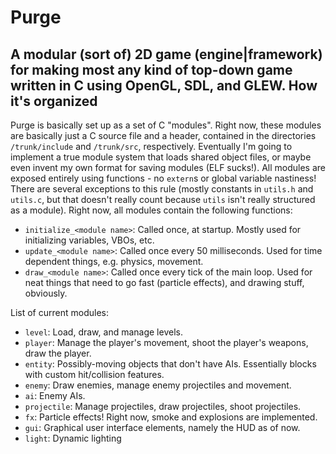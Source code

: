 Purge
=====
A modular (sort of) 2D game (engine|framework) for making most any kind of top-down game written in C using OpenGL, SDL, and GLEW.
How it's organized
------------------
Purge is basically set up as a set of C "modules". Right now, these modules are basically just a C source file and a header, contained in the directories `/trunk/include` and `/trunk/src`, respectively. Eventually I'm going to implement a true module system that loads shared object files, or maybe even invent my own format for saving modules (ELF sucks!). All modules are exposed entirely using functions - no `extern`s or global variable nastiness! There are several exceptions to this rule (mostly constants in `utils.h` and `utils.c`, but that doesn't really count because `utils` isn't really structured as a module). Right now, all modules contain the following functions:
- `initialize_<module name>`: Called once, at startup. Mostly used for initializing variables, VBOs, etc.
- `update_<module name>`: Called once every 50 milliseconds. Used for time dependent things, e.g. physics, movement.
- `draw_<module name>`: Called once every tick of the main loop. Used for neat things that need to go fast (particle effects), and drawing stuff, obviously.

List of current modules:
- `level`: Load, draw, and manage levels.
- `player`: Manage the player's movement, shoot the player's weapons, draw the player.
- `entity`: Possibly-moving objects that don't have AIs. Essentially blocks with custom hit/collision features.
- `enemy`: Draw enemies, manage enemy projectiles and movement.
- `ai`: Enemy AIs.
- `projectile`: Manage projectiles, draw projectiles, shoot projectiles.
- `fx`: Particle effects! Right now, smoke and explosions are implemented.
- `gui`: Graphical user interface elements, namely the HUD as of now.
- `light`: Dynamic lighting

